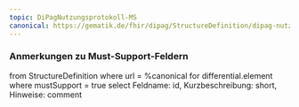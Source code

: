 ```yaml
---
topic: DiPagNutzungsprotokoll-MS
canonical: https://gematik.de/fhir/dipag/StructureDefinition/dipag-nutzungsprotokoll
---
```


### Anmerkungen zu Must-Support-Feldern

<fql>
from
	StructureDefinition
where 
    url = %canonical
for differential.element
where mustSupport = true
select
	Feldname: id, Kurzbeschreibung: short, Hinweise: comment
</fql>

